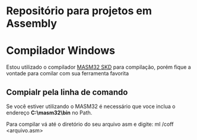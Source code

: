 # Repositório para projetos em Assembly
 
# Compilador Windows

Estou utilizado o compilador [MASM32 SKD](https://www.masm32.com/) para compilação, porém fique a vontade para comilar com sua ferramenta favorita

## Compialr pela linha de comando

Se você estiver utilizando o MASM32 é necessário que voce inclua o endereço **C:\masm32\bin** no Path.

Para compilar vá até o diretório do seu arquivo asm e digite: ml /coff <arquivo.asm>


